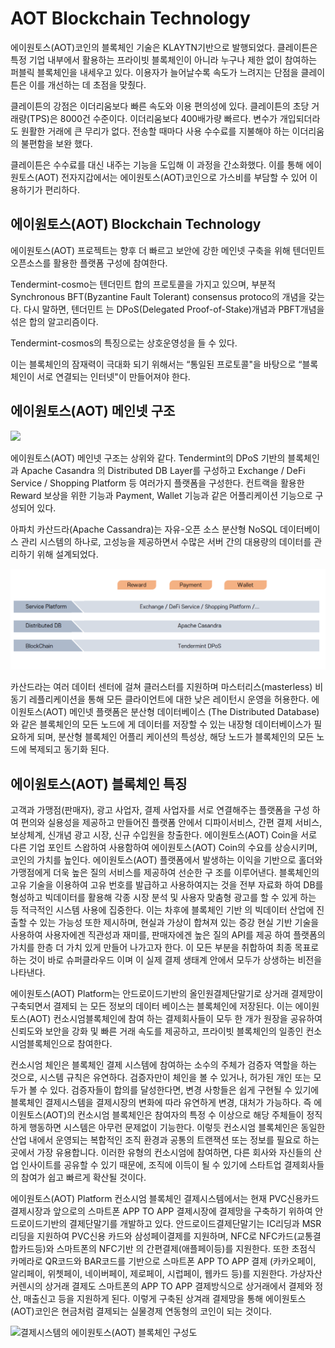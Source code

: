 # AOT Blockchain Technology

에이원토스(AOT)코인의 블록체인 기술은 KLAYTN기반으로 발행되었다. 클레이튼은 특정 기업 내부에서 활용하는 프라이빗 블록체인이 아니라 누구나 제한 없이 참여하는 퍼블릭 블록체인을 내세우고 있다. 이용자가 늘어날수록 속도가 느려지는 단점을 클레이튼은 이를 개선하는 데 초점을 맞췄다.&#x20;

클레이튼의 강점은 이더리움보다 빠른 속도와 이용 편의성에 있다. 클레이튼의 초당 거래량(TPS)은 8000건 수준이다. 이더리움보다 400배가량 빠르다. 변수가 개입되더라도 원활한 거래에 큰 무리가 없다. 전송할 때마다 사용 수수료를 지불해야 하는 이더리움의 불편함을 보완 했다.

클레이튼은 수수료를 대신 내주는 기능을 도입해 이 과정을 간소화했다. 이를 통해 에이원토스(AOT) 전자지갑에서는 에이원토스(AOT)코인으로 가스비를 부담할 수 있어 이용하기가 편리하다.

## 에이원토스(AOT) Blockchain Technology

에이원토스(AOT) 프로젝트는 향후 더 빠르고 보안에 강한 메인넷 구축을 위해 텐더민트 오픈소스를 활용한 플랫폼 구성에 참여한다.

Tendermint-cosmo는 텐더민트 합의 프로토콜을 가지고 있으며, 부분적 Synchronous BFT(Byzantine Fault Tolerant) consensus protoco의 개념을 갖는다. 다시 말하면, 텐더민트 는 DPoS(Delegated Proof-of-Stake)개념과 PBFT개념을 섞은 합의 알고리즘이다.&#x20;

Tendermint-cosmos의 특징으로는 상호운영성을 들 수 있다.

이는 블록체인의 잠재력이 극대화 되기 위해서는 “통일된 프로토콜"을 바탕으로 “블록체인이 서로 연결되는 인터넷"이 만들어져야 한다.

## 에이원토스(AOT) 메인넷 구조

![](.gitbook/assets/메인넷구조\_20220624.png)

에이원토스(AOT) 메인넷 구조는 상위와 같다. Tendermint의 DPoS 기반의 블록체인과 Apache Casandra 의 Distributed DB Layer를 구성하고 Exchange / DeFi Service / Shopping Platform 등 여러가지 플랫폼을 구성한다. 컨트랙을 활용한 Reward 보상을 위한 기능과 Payment, Wallet 기능과 같은 어플리케이션 기능으로 구성되어 있다.

아파치 카산드라(Apache Cassandra)는 자유-오픈 소스 분산형 NoSQL 데이터베이스 관리 시스템의 하나로, 고성능을 제공하면서 수많은 서버 간의 대용량의 데이터를 관리하기 위해 설계되었다.

![](.gitbook/assets/09.png)

카산드라는 여러 데이터 센터에 걸쳐 클러스터를 지원하며 마스터리스(masterless) 비동기 레플리케이션을 통해 모든 클라이언트에 대한 낮은 레이턴시 운영을 허용한다. 에이원토스(AOT) 메인넷 플랫폼은 분산형 데이터베이스 (The Distributed Database)와 같은 블록체인의 모든 노드에 게 데이터를 저장할 수 있는 내장형 데이터베이스가 필요하게 되며, 분산형 블록체인 어플리 케이션의 특성상, 해당 노드가 블록체인의 모든 노드에 복제되고 동기화 된다.

## 에이원토스(AOT) 블록체인 특징

고객과 가맹점(판매자), 광고 사업자, 결제 사업자를 서로 연결해주는 플랫폼을 구성 하여 편의와 실용성을 제공하고 만들어진 플랫폼 안에서 디파이서비스, 간편 결제 서비스, 보상체계, 신개념 광고 시장, 신규 수입원을 창출한다. 에이원토스(AOT) Coin을 서로 다른 기업 포인트 스왑하여 사용함하여 에이원토스(AOT) Coin의 수요를 상승시키며, 코인의 가치를 높인다. 에이원토스(AOT) 플랫폼에서 발생하는 이익을 기반으로 홀더와 가맹점에게 더욱 높은 질의 서비스를 제공하여 선순한 구 조를 이루어낸다. 블록체인의 고유 기술을 이용하여 고유 번호를 발급하고 사용하여지는 것을 전부 자료화 하여 DB를 형성하고 빅데이터를 활용해 각종 시장 분석 및 사용자 맞춤형 광고를 할 수 있게 하는 등 적극적인 시스템 사용에 집중한다. 이는 차후에 블록체인 기반 의 빅데이터 산업에 진출할 수 있는 가능성 또한 제시하며, 현실과 가상이 합쳐져 있는 증강 현실 기반 기술을 사용하여 사용자에겐 직관성과 재미를, 판매자에겐 높은 질의 API를 제공 하여 플랫폼의 가치를 한층 더 가치 있게 만들어 나가고자 한다. 이 모든 부분을 취합하여 최종 목표로 하는 것이 바로 슈퍼클라우드 이며 이 실제 결제 생태계 안에서 모두가 상생하는 비전을 나타낸다.

에이원토스(AOT) Platform는 안드로이드기반의 올인원결제단말기로 상거래 결제망이 구축되면서 결제되 는 모든 정보의 데이터 베이스는 블록체인에 저장된다. 이는 에이원토스(AOT) 컨소시엄블록체인에 참여 하는 결제회사들이 모두 한 개가 원장을 공유하여 신뢰도와 보안을 강화 및 빠른 거래 속도를 제공하고, 프라이빗 블록체인의 일종인 컨소시엄블록체인으로 참여한다.

컨소시엄 체인은 블록체인 결제 시스템에 참여하는 소수의 주체가 검증자 역할을 하는 것으로, 시스템 규칙은 유연하다. 검증자만이 체인을 볼 수 있거나, 허가된 개인 또는 모두가 볼 수 있다. 검증자들이 합의를 달성한다면, 변경 사항들은 쉽게 구현될 수 있기에 블록체인 결제시스템을 결제시장의 변화에 따라 유연하게 변경, 대처가 가능하다. 즉 에이원토스(AOT)의 컨소시엄 블록체인은 참여자의 특정 수 이상으로 해당 주체들이 정직하게 행동하면 시스템은 아무런 문제없이 기능한다. 이렇듯 컨소시엄 블록체인은 동일한 산업 내에서 운영되는 복합적인 조직 환경과 공통의 트랜잭션 또는 정보를 필요로 하는 곳에서 가장 유용합니다. 이러한 유형의 컨소시엄에 참여하면, 다른 회사와 자신들의 산업 인사이트를 공유할 수 있기 때문에, 조직에 이득이 될 수 있기에 스타트업 결제회사들의 참여가 쉽고 빠르게 확산될 것이다.

에이원토스(AOT) Platform 컨소시엄 블록체인 결제시스템에서는 현재 PVC신용카드 결제시장과 앞으로의 스마트폰 APP TO APP 결제시장에 결제망을 구축하기 위하여 안드로이드기반의 결제단말기를 개발하고 있다. 안드로이드결제단말기는 IC리딩과 MSR리딩을 지원하여 PVC신용 카드와 삼성페이결제를 지원하며, NFC로 NFC카드(교통결합카드등)와 스마트폰의 NFC기반 의 간편결제(애플페이등)를 지원한다. 또한 초점식 카메라로 QR코드와 BAR코드를 기반으로 스마트폰 APP TO APP 결제 (카카오페이, 알리페이, 위쳇페이, 네이버페이, 제로페이, 시럽페이, 웹카드 등)를 지원한다. 가상자산 커렌시의 상거래 결제도 스마트폰의 APP TO APP 결제방식으로 상거래에서 결제와 정산, 매출신고 등을 지원하게 된다. 이렇게 구축된 상겨래 결제망을 통해 에이원토스(AOT)코인은 현금처럼 결제되는 실물경제 연동형의 코인이 되는 것이다.

![결제시스템의 에이원토스(AOT) 블록체인 구성도](<.gitbook/assets/마스크 그룹 35.png>)

